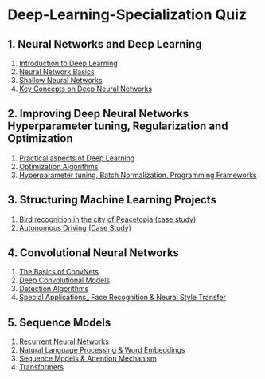 <h1>Deep-Learning-Specialization Quiz</h1>

<h2>1. Neural Networks and Deep Learning</h2>
<ol>
<li><a href="https://youngeun-in.github.io/ML/Deep-Learning-Specialization/1.%20Neural%20Networks%20and%20Deep%20Learning/Week%201%20Introduction%20to%20Deep%20Learning/Introduction%20to%20Deep%20Learning%.pdf">Introduction to Deep Learning</a></li>
<li><a href="https://youngeun-in.github.io/ML/Deep-Learning-Specialization/1.%20Neural%20Networks%20and%20Deep%20Learning/Week%202%20Neural%20Networks%20Basics/Neural%20Network%20Basics.pdf">Neural Network Basics</a></li>
<li><a href="https://youngeun-in.github.io/ML/Deep-Learning-Specialization/1.%20Neural%20Networks%20and%20Deep%20Learning/Week%203%20Shallow%20Neural%20Networks/Shallow%20Neural%20Networks.pdf">Shallow Neural Networks</a></li>
<li><a href="https://youngeun-in.github.io/ML/Deep-Learning-Specialization/1.%20Neural%20Networks%20and%20Deep%20Learning/Week%204%20Deep%20Neural%20Networks/Key%20Concepts%20on%20Deep%20Neural%20Networks.pdf">Key Concepts on Deep Neural Networks</a></li>
</ol>

<h2>2. Improving Deep Neural Networks Hyperparameter tuning, Regularization and Optimization</h2>
<ol>
<li><a href="https://youngeun-in.github.io/ML/Deep-Learning-Specialization/2.%20Improving%20Deep%20Neural%20Networks%20Hyperparameter%20tuning%2C%20Regularization%20and%20Optimization/Week%201/Practical%20aspects%20of%20Deep%20Learning.pdf">Practical aspects of Deep Learning</a></li>
<li><a href="https://youngeun-in.github.io/ML/Deep-Learning-Specialization/2.%20Improving%20Deep%20Neural%20Networks%20Hyperparameter%20tuning%2C%20Regularization%20and%20Optimization/Week%202/Optimization%20Algorithms.pdf">Optimization Algorithms</a></li>
<li><a href="https://youngeun-in.github.io/ML/Deep-Learning-Specialization/2.%20Improving%20Deep%20Neural%20Networks%20Hyperparameter%20tuning%2C%20Regularization%20and%20Optimization/Week%203/Hyperparameter%20tuning%2C%20Batch%20Normalization%2C%20Programming%20Frameworks.pdf">Hyperparameter tuning, Batch Normalization, Programming Frameworks </a></li>
</ol>

<h2>3. Structuring Machine Learning Projects</h2>
<ol>
<li><a href="https://youngeun-in.github.io/ML/Deep-Learning-Specialization/3.%20Structuring%20Machine%20Learning%20Projects/Week%201/Bird%20recognition%20in%20the%20city%20of%20Peacetopia%20(case%20study).pdf">Bird recognition in the city of Peacetopia (case study)</a></li>
<li><a href="https://youngeun-in.github.io/ML/Deep-Learning-Specialization/3.%20Structuring%20Machine%20Learning%20Projects/Week%202/Autonomous%20Driving%20(Case%20Study).pdf">Autonomous Driving (Case Study)</a></li>
</ol>

<h2>4. Convolutional Neural Networks</h2>
<ol>
<li><a href="https://youngeun-in.github.io/ML/Deep-Learning-Specialization/4.%20Convolutional%20Neural%20Networks/Week%201/The%20Basics%20of%20ConvNets.pdf">The Basics of ConvNets</a></li>
<li><a href="https://youngeun-in.github.io/ML/Deep-Learning-Specialization/4.%20Convolutional%20Neural%20Networks/Week%202/Deep%20Convolutional%20Models.pdf">Deep Convolutional Models</a></li>
<li><a href="https://youngeun-in.github.io/ML/Deep-Learning-Specialization/4.%20Convolutional%20Neural%20Networks/Week%203/Detection%20Algorithms.pdf">Detection Algorithms</a></li>
<li><a href="https://youngeun-in.github.io/ML/Deep-Learning-Specialization/4.%20Convolutional%20Neural%20Networks/Week%204/Special%20Applications_%20Face%20Recognition%20%26%20Neural%20Style%20Transfer.pdf">Special Applications_ Face Recognition & Neural Style Transfer</a></li>
</ol>

<h2>5. Sequence Models</h2>
<ol>
<li><a href="https://youngeun-in.github.io/ML/Deep-Learning-Specialization/5.%20Sequence%20Models/Week%201/Recurrent%20Neural%20Networks.pdf">Recurrent Neural Networks</a></li>
<li><a href="https://youngeun-in.github.io/ML/Deep-Learning-Specialization/5.%20Sequence%20Models/Week%202/Natural%20Language%20Processing%20%26%20Word%20Embeddings.pdf">Natural Language Processing & Word Embeddings</a></li>
<li><a href="https://youngeun-in.github.io/ML/Deep-Learning-Specialization/5.%20Sequence%20Models/Week%203/Sequence%20Models%20%26%20Attention%20Mechanism.pdf">Sequence Models & Attention Mechanism</a></li>
<li><a href="https://youngeun-in.github.io/ML/Deep-Learning-Specialization/5.%20Sequence%20Models/Week%204/Transformers.pdf">Transformers</a></li>
</ol>
